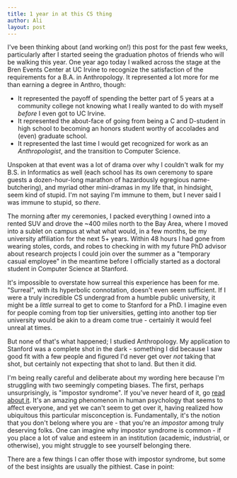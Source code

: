 ```yaml
---
title: 1 year in at this CS thing
author: Ali
layout: post
---
```


I've been thinking about (and working on!) this post for the past few weeks, particularly after I started seeing the graduation photos of friends who will be walking this year. One year ago today I walked across the stage at the Bren Events Center at UC Irvine to recognize the satisfaction of the requirements for a B.A. in Anthropology. It represented a lot more for me than earning a degree in Anthro, though:

- It represented the payoff of spending the better part of 5 years at a community college not knowing what I really wanted to do with myself *before* I even got to UC Irvine.
- It represented the about-face of going from being a C and D-student in high school to becoming an honors student worthy of accolades and (even) graduate school.
- It represented the last time I would get recognized for work as an *Anthropologist*, and the transition to Computer Science.

Unspoken at that event was a lot of drama over why I couldn't walk for my B.S. in Informatics as well (each school has its own ceremony to spare guests a dozen-hour-long marathon of hazardously egregious name-butchering), and myriad other mini-dramas in my life that, in hindsight, seem kind of stupid. I'm not saying I'm immune to them, but I never said I was immune to stupid, so *there*.

The morning after my ceremonies, I packed everything I owned into a rented SUV and drove the ~400 miles north to the Bay Area, where I moved into a sublet on campus at what what would, in a few months, be my university affiliation for the next 5+ years. Within 48 hours I had gone from wearing stoles, cords, and robes to checking in with my future PhD advisor about research projects I could join over the summer as a "temporary casual employee" in the meantime before I officially started as a doctoral student in Computer Science at Stanford.

It's impossible to overstate how surreal this experience has been for me. "Surreal", with its hyperbolic connotation, doesn't even seem sufficient. If I were a truly incredible CS undergrad from a humble public university, it might be a *little* surreal to get to come to Stanford for a PhD. I imagine even for people coming from top tier universities, getting into another top tier university would be akin to a dream come true - certainly it would feel unreal at times.

But none of that's what happened; I studied Anthropology. My application to Stanford was a complete shot in the dark - something I did because I saw good fit with a few people and figured I'd never get over *not* taking that shot, but certainly not expecting that shot to land. But then it did.

I'm being really careful and deliberate about my wording here because I'm struggling with two seemingly competing biases. The first, perhaps unsurprisingly, is "impostor syndrome". If you've never heard of it, go [read about it][impostorsyndrom]. It's an amazing phenomenon in human psychology that seems to affect everyone, and yet we can't seem to get over it, having realized how ubiquitous this particular misconception is. Fundamentally, it's the notion that you don't belong where you are - that you're an *impostor* among truly deserving folks. One can imagine why impostor syndrome is common - if you place a lot of value and esteem in an institution (academic, industrial, or otherwise), you might struggle to see yourself belonging there.

There are a few things I can offer those with impostor syndrome, but some of the best insights are usually the pithiest. Case in point:


[impostorsyndrom]: #